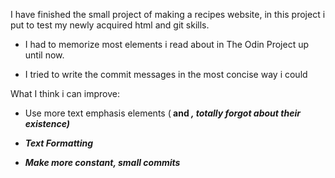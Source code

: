 I have finished the small project of making a recipes website, in this project 
i put to test my newly acquired html and git skills.

 - I had to memorize most elements i read about in The Odin Project up until now.

 - I tried to write the commit messages in the most concise way i could 

What I think i can improve:

 - Use more text emphasis elements (<strong> and <em>, totally forgot about their existence)

 - Text Formatting

 - Make more constant, small commits